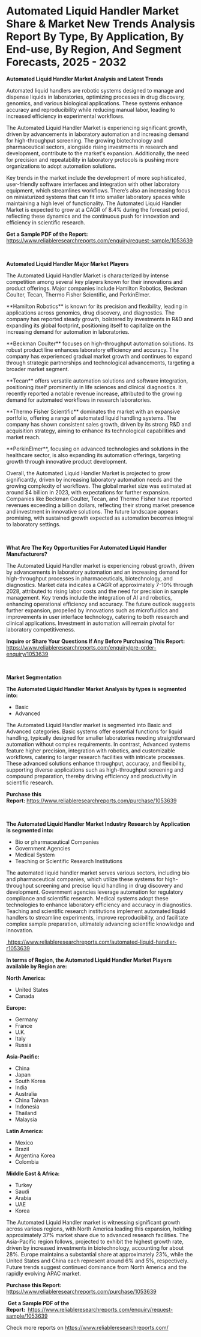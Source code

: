 <p><h1>Automated Liquid Handler Market Share & Market New Trends Analysis Report By Type, By Application, By End-use, By Region, And Segment Forecasts, 2025 - 2032</h1></p><p><strong>Automated Liquid Handler Market Analysis and Latest Trends</strong></p>
<p><p>Automated liquid handlers are robotic systems designed to manage and dispense liquids in laboratories, optimizing processes in drug discovery, genomics, and various biological applications. These systems enhance accuracy and reproducibility while reducing manual labor, leading to increased efficiency in experimental workflows.</p><p>The Automated Liquid Handler Market is experiencing significant growth, driven by advancements in laboratory automation and increasing demand for high-throughput screening. The growing biotechnology and pharmaceutical sectors, alongside rising investments in research and development, contribute to the market's expansion. Additionally, the need for precision and repeatability in laboratory protocols is pushing more organizations to adopt automation solutions.</p><p>Key trends in the market include the development of more sophisticated, user-friendly software interfaces and integration with other laboratory equipment, which streamlines workflows. There’s also an increasing focus on miniaturized systems that can fit into smaller laboratory spaces while maintaining a high level of functionality. The Automated Liquid Handler Market is expected to grow at a CAGR of 8.4% during the forecast period, reflecting these dynamics and the continuous push for innovation and efficiency in scientific research.</p></p>
<p><strong>Get a Sample PDF of the Report:&nbsp;</strong> <a href="https://www.reliableresearchreports.com/enquiry/request-sample/1053639?utm_campaign=2030&utm_medium=2&utm_source=Github&utm_content=ia&utm_term=16022025&utm_id=automated-liquid-handler">https://www.reliableresearchreports.com/enquiry/request-sample/1053639</a></p>
<p>&nbsp;</p>
<p><strong>Automated Liquid Handler Major Market Players</strong></p>
<p><p>The Automated Liquid Handler Market is characterized by intense competition among several key players known for their innovations and product offerings. Major companies include Hamilton Robotics, Beckman Coulter, Tecan, Thermo Fisher Scientific, and PerkinElmer.</p><p>**Hamilton Robotics** is known for its precision and flexibility, leading in applications across genomics, drug discovery, and diagnostics. The company has reported steady growth, bolstered by investments in R&D and expanding its global footprint, positioning itself to capitalize on the increasing demand for automation in laboratories.</p><p>**Beckman Coulter** focuses on high-throughput automation solutions. Its robust product line enhances laboratory efficiency and accuracy. The company has experienced gradual market growth and continues to expand through strategic partnerships and technological advancements, targeting a broader market segment.</p><p>**Tecan** offers versatile automation solutions and software integration, positioning itself prominently in life sciences and clinical diagnostics. It recently reported a notable revenue increase, attributed to the growing demand for automated workflows in research laboratories.</p><p>**Thermo Fisher Scientific** dominates the market with an expansive portfolio, offering a range of automated liquid handling systems. The company has shown consistent sales growth, driven by its strong R&D and acquisition strategy, aiming to enhance its technological capabilities and market reach.</p><p>**PerkinElmer**, focusing on advanced technologies and solutions in the healthcare sector, is also expanding its automation offerings, targeting growth through innovative product development.</p><p>Overall, the Automated Liquid Handler Market is projected to grow significantly, driven by increasing laboratory automation needs and the growing complexity of workflows. The global market size was estimated at around $4 billion in 2023, with expectations for further expansion. Companies like Beckman Coulter, Tecan, and Thermo Fisher have reported revenues exceeding a billion dollars, reflecting their strong market presence and investment in innovative solutions. The future landscape appears promising, with sustained growth expected as automation becomes integral to laboratory settings.</p></p>
<p>&nbsp;</p>
<p><strong>What Are The Key Opportunities For Automated Liquid Handler Manufacturers?</strong></p>
<p><p>The Automated Liquid Handler market is experiencing robust growth, driven by advancements in laboratory automation and an increasing demand for high-throughput processes in pharmaceuticals, biotechnology, and diagnostics. Market data indicates a CAGR of approximately 7-10% through 2028, attributed to rising labor costs and the need for precision in sample management. Key trends include the integration of AI and robotics, enhancing operational efficiency and accuracy. The future outlook suggests further expansion, propelled by innovations such as microfluidics and improvements in user interface technology, catering to both research and clinical applications. Investment in automation will remain pivotal for laboratory competitiveness.</p></p>
<p><strong>Inquire or Share Your Questions If Any Before Purchasing This Report:</strong> <a href="https://www.reliableresearchreports.com/enquiry/pre-order-enquiry/1053639?utm_campaign=2030&utm_medium=2&utm_source=Github&utm_content=ia&utm_term=16022025&utm_id=automated-liquid-handler">https://www.reliableresearchreports.com/enquiry/pre-order-enquiry/1053639</a></p>
<p>&nbsp;</p>
<p><strong>Market Segmentation</strong></p>
<p><strong>The Automated Liquid Handler Market Analysis by types is segmented into:</strong></p>
<p><ul><li>Basic</li><li>Advanced</li></ul></p>
<p><p>The Automated Liquid Handler market is segmented into Basic and Advanced categories. Basic systems offer essential functions for liquid handling, typically designed for smaller laboratories needing straightforward automation without complex requirements. In contrast, Advanced systems feature higher precision, integration with robotics, and customizable workflows, catering to larger research facilities with intricate processes. These advanced solutions enhance throughput, accuracy, and flexibility, supporting diverse applications such as high-throughput screening and compound preparation, thereby driving efficiency and productivity in scientific research.</p></p>
<p><strong>Purchase this Report:&nbsp;</strong><a href="https://www.reliableresearchreports.com/purchase/1053639?utm_campaign=2030&utm_medium=2&utm_source=Github&utm_content=ia&utm_term=16022025&utm_id=automated-liquid-handler">https://www.reliableresearchreports.com/purchase/1053639</a></p>
<p>&nbsp;</p>
<p><strong>The Automated Liquid Handler Market Industry Research by Application is segmented into:</strong></p>
<p><ul><li>Bio or pharmaceutical Companies</li><li>Government Agencies</li><li>Medical System</li><li>Teaching or Scientific Research Institutions</li></ul></p>
<p><p>The automated liquid handler market serves various sectors, including bio and pharmaceutical companies, which utilize these systems for high-throughput screening and precise liquid handling in drug discovery and development. Government agencies leverage automation for regulatory compliance and scientific research. Medical systems adopt these technologies to enhance laboratory efficiency and accuracy in diagnostics. Teaching and scientific research institutions implement automated liquid handlers to streamline experiments, improve reproducibility, and facilitate complex sample preparation, ultimately advancing scientific knowledge and innovation.</p></p>
<p><a href="https://www.reliableresearchreports.com/automated-liquid-handler-r1053639?utm_campaign=2030&utm_medium=2&utm_source=Github&utm_content=ia&utm_term=16022025&utm_id=automated-liquid-handler">&nbsp;https://www.reliableresearchreports.com/automated-liquid-handler-r1053639</a></p>
<p><strong>In terms of Region, the Automated Liquid Handler Market Players available by Region are:</strong></p>
<p>
    <p> <strong> North America: </strong>
        <ul>
            <li>United States</li>
            <li>Canada</li>
        </ul>
        </p> 
    <p> <strong> Europe: </strong>
        <ul>
            <li>Germany</li>
            <li>France</li>
            <li>U.K.</li>
            <li>Italy</li>
            <li>Russia</li>
        </ul>
        </p> 
    <p> <strong> Asia-Pacific: </strong>
        <ul>
            <li>China</li>
            <li>Japan</li>
            <li>South Korea</li>
            <li>India</li>
            <li>Australia</li>
            <li>China Taiwan</li>
            <li>Indonesia</li>
            <li>Thailand</li>
            <li>Malaysia</li>
        </ul>
        </p> 
    <p> <strong> Latin America: </strong>
        <ul>
            <li>Mexico</li>
            <li>Brazil</li>
            <li>Argentina Korea</li>
            <li>Colombia</li>
        </ul>
        </p> 
    <p> <strong> Middle East & Africa: </strong>
        <ul>
            <li>Turkey</li>
            <li>Saudi</li>
            <li>Arabia</li>
            <li>UAE</li>
            <li>Korea</li>
        </ul>
    </p>
    </p>
<p><p>The Automated Liquid Handler market is witnessing significant growth across various regions, with North America leading this expansion, holding approximately 37% market share due to advanced research facilities. The Asia-Pacific region follows, projected to exhibit the highest growth rate, driven by increased investments in biotechnology, accounting for about 28%. Europe maintains a substantial share at approximately 23%, while the United States and China each represent around 6% and 5%, respectively. Future trends suggest continued dominance from North America and the rapidly evolving APAC market.</p></p>
<p><strong>Purchase this Report: </strong><a href="https://www.reliableresearchreports.com/purchase/1053639?utm_campaign=2030&utm_medium=2&utm_source=Github&utm_content=ia&utm_term=16022025&utm_id=automated-liquid-handler">https://www.reliableresearchreports.com/purchase/1053639</a></p>
<p>&nbsp;<strong>Get a Sample PDF of the Report:&nbsp;&nbsp;</strong><a href="https://www.reliableresearchreports.com/enquiry/request-sample/1053639?utm_campaign=2030&utm_medium=2&utm_source=Github&utm_content=ia&utm_term=16022025&utm_id=automated-liquid-handler">https://www.reliableresearchreports.com/enquiry/request-sample/1053639</a></p>
<p><strong></strong></p>
<p>Check more reports on <a href="https://www.reliableresearchreports.com/?utm_campaign=2030&utm_medium=2&utm_source=Github&utm_content=ia&utm_term=16022025&utm_id=automated-liquid-handler">https://www.reliableresearchreports.com/</a></p>